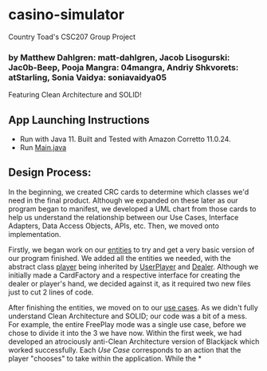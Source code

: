 # casino-simulator
Country Toad's CSC207 Group Project

### by Matthew Dahlgren: matt-dahlgren, Jacob Lisogurski: Jac0b-Beep, Pooja Mangra: 04mangra, Andriy Shkvorets: atStarling, Sonia Vaidya: soniavaidya05

Featuring Clean Architecture and SOLID!

## App Launching Instructions
- Run with Java 11. Built and Tested with Amazon Corretto 11.0.24.
- Run [Main.java](./src/main/java/app/Main.java)

## Design Process:

In the beginning, we created CRC cards to determine which classes we'd need in the final product. Although we expanded
on these later as our program began to manifest, we developed a UML chart from those cards to help us understand
the relationship between our Use Cases, Interface Adapters, Data Access Objects, APIs, etc. Then, we moved onto
implementation.

Firstly, we began work on our [entities](./src/main/java/entities) to try and get a very basic version of our program
finished. We added all the entities we needed, with the abstract class [player](./src/main/java/entities/Player.java) being inherited by
[UserPlayer](./src/main/java/entities/UserPlayer.java) and [Dealer](./src/main/java/entities/Dealer.java).
Although we initially made a CardFactory and a respective interface for creating the dealer or player's hand, we decided
against it, as it required two new files just to cut 2 lines of code.

After finishing the entities, we moved on to our [use cases](./src/main/java/use_case). As we didn't fully understand
Clean Architecture and SOLID; our code was a bit of a mess. For example, the entire FreePlay mode was a single use case,
before we chose to divide it into the 3 we have now. Within the first week, we had developed an atrociously
anti-Clean Architecture version of Blackjack which worked successfully.
Each *Use Case* corresponds to an action that the player "chooses" to take within the application. While the *

